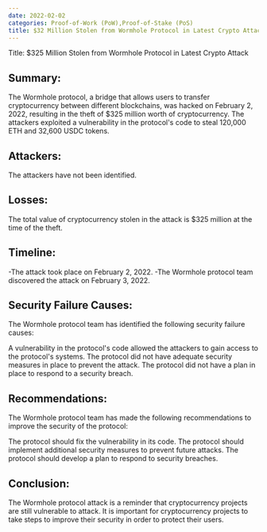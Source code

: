 ```yaml
---
date: 2022-02-02
categories: Proof-of-Work (PoW),Proof-of-Stake (PoS)
title: $32 Million Stolen from Wormhole Protocol in Latest Crypto Attack
---
```



Title: $325 Million Stolen from Wormhole Protocol in Latest Crypto Attack

## Summary:

The Wormhole protocol, a bridge that allows users to transfer cryptocurrency between different blockchains, was hacked on February 2, 2022, resulting in the theft of $325 million worth of cryptocurrency. The attackers exploited a vulnerability in the protocol's code to steal 120,000 ETH and 32,600 USDC tokens.

## Attackers:

The attackers have not been identified.

## Losses:

The total value of cryptocurrency stolen in the attack is $325 million at the time of the theft.

## Timeline:

-The attack took place on February 2, 2022. 
-The Wormhole protocol team discovered the attack on February 3, 2022. 

## Security Failure Causes:

The Wormhole protocol team has identified the following security failure causes:

A vulnerability in the protocol's code allowed the attackers to gain access to the protocol's systems.
The protocol did not have adequate security measures in place to prevent the attack.
The protocol did not have a plan in place to respond to a security breach.

## Recommendations:

The Wormhole protocol team has made the following recommendations to improve the security of the protocol:

The protocol should fix the vulnerability in its code.
The protocol should implement additional security measures to prevent future attacks.
The protocol should develop a plan to respond to security breaches.

## Conclusion:

The Wormhole protocol attack is a reminder that cryptocurrency projects are still vulnerable to attack. It is important for cryptocurrency projects to take steps to improve their security in order to protect their users.
